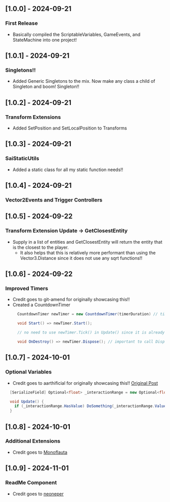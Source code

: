 ## [1.0.0] - 2024-09-21
### First Release
- Basically compiled the ScriptableVariables, GameEvents, and StateMachine into one project!

## [1.0.1] - 2024-09-21
### Singletons!!
- Added Generic Singletons to the mix. Now make any class a child of Singleton<T> and boom! Singleton!!

## [1.0.2] - 2024-09-21
### Transform Extensions
- Added SetPosition and SetLocalPosition to Transforms

## [1.0.3] - 2024-09-21
### SaiStaticUtils
- Added a static class for all my static function needs!!

## [1.0.4] - 2024-09-21
### Vector2Events and Trigger Controllers

## [1.0.5] - 2024-09-22
### Transform Extension Update -> GetClosestEntity
- Supply in a list of entities and GetClosestEntity will return the entity that is the closest to the player. 
  - It also helps that this is relatively more performant than using the Vector3.Distance since it does not use any sqrt functions!!

## [1.0.6] - 2024-09-22
### Improved Timers
- Credit goes to git-amend for originally showcasing this!!
- Created a CountdownTimer
  ```c#
    CountdownTimer newTimer = new CountdownTimer(timerDuration) // timerDuration is a float

    void Start() => newTimer.Start();

    // no need to use newTimer.Tick() in Update() since it is already hooked up via the PlayerLoop System

    void OnDestroy() => newTimer.Dispose(); // important to call Dispose!!
  ```

## [1.0.7] - 2024-10-01
### Optional Variables
- Credit goes to aarthificial for originally showcasing this!! [Original Post](https://gist.github.com/aarthificial/f2dbb58e4dbafd0a93713a380b9612af)
```c#
  [SerializeField] Optional<float> _interactionRange = new Optional<float>(2f);

  void Update() {
    if (_interactionRange.HasValue) DoSomething(_interactionRange.Value)
  }
```

## [1.0.8] - 2024-10-01
### Additional Extensions
- Credit goes to [Monoflauta](https://monoflauta.com/2021/07/27/11-useful-unity-c-extension-methods/)


## [1.0.9] - 2024-11-01
### ReadMe Component
- Credit goes to [neoneper](https://github.com/neoneper/UnityReadme)
